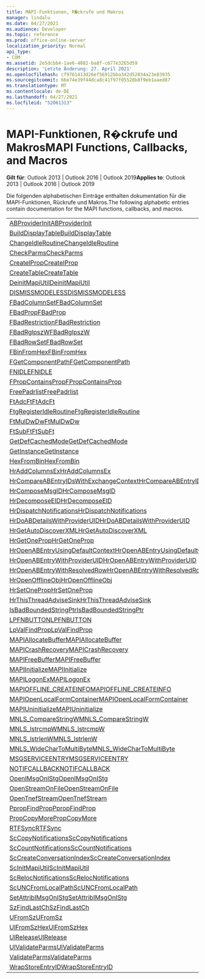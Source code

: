 ```yaml
---
title: MAPI-Funktionen, R�ckrufe und Makros
manager: lindalu
ms.date: 04/27/2021
ms.audience: Developer
ms.topic: reference
ms.prod: office-online-server
localization_priority: Normal
api_type:
- COM
ms.assetid: 2e5dcbb4-1ae6-4082-ba8f-c677e3265d59
description: 'Letzte Änderung: 27. April 2021'
ms.openlocfilehash: cf9761413d26ef56912bba342d52834a23e83935
ms.sourcegitcommit: 66e74e39f44dca8c41f97f05528b8f9eb1aaed87
ms.translationtype: MT
ms.contentlocale: de-DE
ms.lasthandoff: 04/27/2021
ms.locfileid: "52061313"
---
```

# <a name="mapi-functions-callbacks-and-macros"></a><span data-ttu-id="4acef-103">MAPI-Funktionen, R�ckrufe und Makros</span><span class="sxs-lookup"><span data-stu-id="4acef-103">MAPI Functions, Callbacks, and Macros</span></span>

 
  
<span data-ttu-id="4acef-104">**Gilt für**: Outlook 2013 | Outlook 2016 | Outlook 2019</span><span class="sxs-lookup"><span data-stu-id="4acef-104">**Applies to**: Outlook 2013 | Outlook 2016 | Outlook 2019</span></span>
  
<span data-ttu-id="4acef-105">Die folgenden alphabetischen Einträge enthalten dokumentation für die MAPI-Funktionen, Rückrufe und Makros.</span><span class="sxs-lookup"><span data-stu-id="4acef-105">The following alphabetic entries contain documentation for the MAPI functions, callbacks, and macros.</span></span> 
  
|||
|:-----|:-----|
|[<span data-ttu-id="4acef-106">ABProviderInit</span><span class="sxs-lookup"><span data-stu-id="4acef-106">ABProviderInit</span></span>](abproviderinit.md) <br/> |[<span data-ttu-id="4acef-107">ACCELERATEABSDI</span><span class="sxs-lookup"><span data-stu-id="4acef-107">ACCELERATEABSDI</span></span>](accelerateabsdi.md) <br/> |
|[<span data-ttu-id="4acef-108">BuildDisplayTable</span><span class="sxs-lookup"><span data-stu-id="4acef-108">BuildDisplayTable</span></span>](builddisplaytable.md) <br/> |[<span data-ttu-id="4acef-109">CALLERRELEASE</span><span class="sxs-lookup"><span data-stu-id="4acef-109">CALLERRELEASE</span></span>](callerrelease.md) <br/> |
|[<span data-ttu-id="4acef-110">ChangeIdleRoutine</span><span class="sxs-lookup"><span data-stu-id="4acef-110">ChangeIdleRoutine</span></span>](changeidleroutine.md) <br/> |[<span data-ttu-id="4acef-111">CheckParameters</span><span class="sxs-lookup"><span data-stu-id="4acef-111">CheckParameters</span></span>](checkparms.md) <br/> |
|[<span data-ttu-id="4acef-112">CheckParms</span><span class="sxs-lookup"><span data-stu-id="4acef-112">CheckParms</span></span>](checkparms.md) <br/> |[<span data-ttu-id="4acef-113">CloseIMsgSession</span><span class="sxs-lookup"><span data-stu-id="4acef-113">CloseIMsgSession</span></span>](closeimsgsession.md) <br/> |
|[<span data-ttu-id="4acef-114">CreateIProp</span><span class="sxs-lookup"><span data-stu-id="4acef-114">CreateIProp</span></span>](createiprop.md) <br/> |[<span data-ttu-id="4acef-115">CreateMAPIInitializationMonitor</span><span class="sxs-lookup"><span data-stu-id="4acef-115">CreateMAPIInitializationMonitor</span></span>](createmapiinitializationmonitor.md) <br/> |
|[<span data-ttu-id="4acef-116">CreateTable</span><span class="sxs-lookup"><span data-stu-id="4acef-116">CreateTable</span></span>](createtable.md) <br/> |  <br/>|
|[<span data-ttu-id="4acef-117">DeinitMapiUtil</span><span class="sxs-lookup"><span data-stu-id="4acef-117">DeinitMapiUtil</span></span>](deinitmapiutil.md) <br/> |[<span data-ttu-id="4acef-118">DeregisterIdleRoutine</span><span class="sxs-lookup"><span data-stu-id="4acef-118">DeregisterIdleRoutine</span></span>](deregisteridleroutine.md) <br/> |
|[<span data-ttu-id="4acef-119">DISMISSMODELESS</span><span class="sxs-lookup"><span data-stu-id="4acef-119">DISMISSMODELESS</span></span>](dismissmodeless.md) <br/> |[<span data-ttu-id="4acef-120">EnableIdleRoutine</span><span class="sxs-lookup"><span data-stu-id="4acef-120">EnableIdleRoutine</span></span>](enableidleroutine.md) <br/> |
|[<span data-ttu-id="4acef-121">FBadColumnSet</span><span class="sxs-lookup"><span data-stu-id="4acef-121">FBadColumnSet</span></span>](fbadcolumnset.md) <br/> |[<span data-ttu-id="4acef-122">FBadEntryList</span><span class="sxs-lookup"><span data-stu-id="4acef-122">FBadEntryList</span></span>](fbadentrylist.md) <br/> |
|[<span data-ttu-id="4acef-123">FBadProp</span><span class="sxs-lookup"><span data-stu-id="4acef-123">FBadProp</span></span>](fbadprop.md) <br/> |[<span data-ttu-id="4acef-124">FBadPropTag</span><span class="sxs-lookup"><span data-stu-id="4acef-124">FBadPropTag</span></span>](fbadproptag.md) <br/> |
|[<span data-ttu-id="4acef-125">FBadRestriction</span><span class="sxs-lookup"><span data-stu-id="4acef-125">FBadRestriction</span></span>](fbadrestriction.md) <br/> |[<span data-ttu-id="4acef-126">FBadRglpNameID</span><span class="sxs-lookup"><span data-stu-id="4acef-126">FBadRglpNameID</span></span>](fbadrglpnameid.md) <br/> |
|[<span data-ttu-id="4acef-127">FBadRglpszW</span><span class="sxs-lookup"><span data-stu-id="4acef-127">FBadRglpszW</span></span>](fbadrglpszw.md) <br/> |[<span data-ttu-id="4acef-128">FBadRow</span><span class="sxs-lookup"><span data-stu-id="4acef-128">FBadRow</span></span>](fbadrow.md) <br/> |
|[<span data-ttu-id="4acef-129">FBadRowSet</span><span class="sxs-lookup"><span data-stu-id="4acef-129">FBadRowSet</span></span>](fbadrowset.md) <br/> |[<span data-ttu-id="4acef-130">FBadSortOrderSet</span><span class="sxs-lookup"><span data-stu-id="4acef-130">FBadSortOrderSet</span></span>](fbadsortorderset.md) <br/> |
|[<span data-ttu-id="4acef-131">FBinFromHex</span><span class="sxs-lookup"><span data-stu-id="4acef-131">FBinFromHex</span></span>](fbinfromhex.md) <br/> |[<span data-ttu-id="4acef-132">FEqualNames</span><span class="sxs-lookup"><span data-stu-id="4acef-132">FEqualNames</span></span>](fequalnames.md) <br/> |
|[<span data-ttu-id="4acef-133">FGetComponentPath</span><span class="sxs-lookup"><span data-stu-id="4acef-133">FGetComponentPath</span></span>](fgetcomponentpath.md) <br/> |[<span data-ttu-id="4acef-134">FixMAPI</span><span class="sxs-lookup"><span data-stu-id="4acef-134">FixMAPI</span></span>](fixmapi.md) <br/> |
|[<span data-ttu-id="4acef-135">FNIDLE</span><span class="sxs-lookup"><span data-stu-id="4acef-135">FNIDLE</span></span>](fnidle.md) <br/> |[<span data-ttu-id="4acef-136">FPropCompareProp</span><span class="sxs-lookup"><span data-stu-id="4acef-136">FPropCompareProp</span></span>](fpropcompareprop.md) <br/> |
|[<span data-ttu-id="4acef-137">FPropContainsProp</span><span class="sxs-lookup"><span data-stu-id="4acef-137">FPropContainsProp</span></span>](fpropcontainsprop.md) <br/> |[<span data-ttu-id="4acef-138">FPropExists</span><span class="sxs-lookup"><span data-stu-id="4acef-138">FPropExists</span></span>](fpropexists.md) <br/> |
|[<span data-ttu-id="4acef-139">FreePadrlist</span><span class="sxs-lookup"><span data-stu-id="4acef-139">FreePadrlist</span></span>](freepadrlist.md) <br/> |[<span data-ttu-id="4acef-140">FreeProws</span><span class="sxs-lookup"><span data-stu-id="4acef-140">FreeProws</span></span>](freeprows.md) <br/> |
|[<span data-ttu-id="4acef-141">FtAdcFt</span><span class="sxs-lookup"><span data-stu-id="4acef-141">FtAdcFt</span></span>](ftadcft.md) <br/> |[<span data-ttu-id="4acef-142">FtAddFt</span><span class="sxs-lookup"><span data-stu-id="4acef-142">FtAddFt</span></span>](ftaddft.md) <br/> |
|[<span data-ttu-id="4acef-143">FtgRegisterIdleRoutine</span><span class="sxs-lookup"><span data-stu-id="4acef-143">FtgRegisterIdleRoutine</span></span>](ftgregisteridleroutine.md) <br/> |[<span data-ttu-id="4acef-144">FtMulDw</span><span class="sxs-lookup"><span data-stu-id="4acef-144">FtMulDw</span></span>](ftmuldw.md) <br/> |
|[<span data-ttu-id="4acef-145">FtMulDwDw</span><span class="sxs-lookup"><span data-stu-id="4acef-145">FtMulDwDw</span></span>](ftmuldwdw.md) <br/> |[<span data-ttu-id="4acef-146">FtNegFt</span><span class="sxs-lookup"><span data-stu-id="4acef-146">FtNegFt</span></span>](ftnegft.md) <br/> |
|[<span data-ttu-id="4acef-147">FtSubFt</span><span class="sxs-lookup"><span data-stu-id="4acef-147">FtSubFt</span></span>](ftsubft.md) <br/> |[<span data-ttu-id="4acef-148">GetAttribIMsgOnIStg</span><span class="sxs-lookup"><span data-stu-id="4acef-148">GetAttribIMsgOnIStg</span></span>](getattribimsgonistg.md) <br/> |
|[<span data-ttu-id="4acef-149">GetDefCachedMode</span><span class="sxs-lookup"><span data-stu-id="4acef-149">GetDefCachedMode</span></span>](getdefcachedmode.md) <br/> |[<span data-ttu-id="4acef-150">GetDefCachedModeDownloadPubFoldFavs</span><span class="sxs-lookup"><span data-stu-id="4acef-150">GetDefCachedModeDownloadPubFoldFavs</span></span>](getdefcachedmodedownloadpubfoldfavs.md) <br/> |
|[<span data-ttu-id="4acef-151">GetInstance</span><span class="sxs-lookup"><span data-stu-id="4acef-151">GetInstance</span></span>](getinstance.md) <br/> |[<span data-ttu-id="4acef-152">GetTnefStreamCodepage</span><span class="sxs-lookup"><span data-stu-id="4acef-152">GetTnefStreamCodepage</span></span>](gettnefstreamcodepage.md) <br/> |
|[<span data-ttu-id="4acef-153">HexFromBin</span><span class="sxs-lookup"><span data-stu-id="4acef-153">HexFromBin</span></span>](hexfrombin.md) <br/> |[<span data-ttu-id="4acef-154">HrAddColumns</span><span class="sxs-lookup"><span data-stu-id="4acef-154">HrAddColumns</span></span>](hraddcolumns.md) <br/> |
|[<span data-ttu-id="4acef-155">HrAddColumnsEx</span><span class="sxs-lookup"><span data-stu-id="4acef-155">HrAddColumnsEx</span></span>](hraddcolumnsex.md) <br/> |[<span data-ttu-id="4acef-156">HrAllocAdviseSink</span><span class="sxs-lookup"><span data-stu-id="4acef-156">HrAllocAdviseSink</span></span>](hrallocadvisesink.md) <br/> |
|[<span data-ttu-id="4acef-157">HrCompareABEntryIDsWithExchangeContext</span><span class="sxs-lookup"><span data-stu-id="4acef-157">HrCompareABEntryIDsWithExchangeContext</span></span>](hrcompareabentryidswithexchangecontext.md) <br/> |[<span data-ttu-id="4acef-158">HrComposeEID</span><span class="sxs-lookup"><span data-stu-id="4acef-158">HrComposeEID</span></span>](hrcomposeeid.md) <br/> |
|[<span data-ttu-id="4acef-159">HrComposeMsgID</span><span class="sxs-lookup"><span data-stu-id="4acef-159">HrComposeMsgID</span></span>](hrcomposemsgid.md) <br/> |[<span data-ttu-id="4acef-160">HrCreateOfflineObj</span><span class="sxs-lookup"><span data-stu-id="4acef-160">HrCreateOfflineObj</span></span>](hrcreateofflineobj.md) <br/> |
|[<span data-ttu-id="4acef-161">HrDecomposeEID</span><span class="sxs-lookup"><span data-stu-id="4acef-161">HrDecomposeEID</span></span>](hrdecomposeeid.md) <br/> |[<span data-ttu-id="4acef-162">HrDecomposeMsgID</span><span class="sxs-lookup"><span data-stu-id="4acef-162">HrDecomposeMsgID</span></span>](hrdecomposemsgid.md) <br/> |
|[<span data-ttu-id="4acef-163">HrDispatchNotifications</span><span class="sxs-lookup"><span data-stu-id="4acef-163">HrDispatchNotifications</span></span>](hrdispatchnotifications.md) <br/> |[<span data-ttu-id="4acef-164">HrDoABDetailsWithExchangeContext</span><span class="sxs-lookup"><span data-stu-id="4acef-164">HrDoABDetailsWithExchangeContext</span></span>](hrdoabdetailswithexchangecontext.md) <br/> |
|[<span data-ttu-id="4acef-165">HrDoABDetailsWithProviderUID</span><span class="sxs-lookup"><span data-stu-id="4acef-165">HrDoABDetailsWithProviderUID</span></span>](hrdoabdetailswithprovideruid.md) <br/> |[<span data-ttu-id="4acef-166">HrEntryIDFromSz</span><span class="sxs-lookup"><span data-stu-id="4acef-166">HrEntryIDFromSz</span></span>](hrentryidfromsz.md) <br/> |
|[<span data-ttu-id="4acef-167">HrGetAutoDiscoverXML</span><span class="sxs-lookup"><span data-stu-id="4acef-167">HrGetAutoDiscoverXML</span></span>](hrgetautodiscoverxml.md) <br/> |[<span data-ttu-id="4acef-168">HrGetGALFromEmsmdbUID</span><span class="sxs-lookup"><span data-stu-id="4acef-168">HrGetGALFromEmsmdbUID</span></span>](hrgetgalfromemsmdbuid.md) <br/> |
|[<span data-ttu-id="4acef-169">HrGetOneProp</span><span class="sxs-lookup"><span data-stu-id="4acef-169">HrGetOneProp</span></span>](hrgetoneprop.md) <br/> |[<span data-ttu-id="4acef-170">HrIStorageFromStream</span><span class="sxs-lookup"><span data-stu-id="4acef-170">HrIStorageFromStream</span></span>](hristoragefromstream.md) <br/> |
|[<span data-ttu-id="4acef-171">HrOpenABEntryUsingDefaultContext</span><span class="sxs-lookup"><span data-stu-id="4acef-171">HrOpenABEntryUsingDefaultContext</span></span>](hropenabentryusingdefaultcontext.md) <br/> |[<span data-ttu-id="4acef-172">HrOpenABEntryWithExchangeContext</span><span class="sxs-lookup"><span data-stu-id="4acef-172">HrOpenABEntryWithExchangeContext</span></span>](hropenabentrywithexchangecontext.md) <br/> |
|[<span data-ttu-id="4acef-173">HrOpenABEntryWithProviderUID</span><span class="sxs-lookup"><span data-stu-id="4acef-173">HrOpenABEntryWithProviderUID</span></span>](hropenabentrywithprovideruid.md) <br/> |[<span data-ttu-id="4acef-174">HrOpenABEntryWithProviderUIDSupport</span><span class="sxs-lookup"><span data-stu-id="4acef-174">HrOpenABEntryWithProviderUIDSupport</span></span>](hropenabentrywithprovideruidsupport.md) <br/> |
|[<span data-ttu-id="4acef-175">HrOpenABEntryWithResolvedRow</span><span class="sxs-lookup"><span data-stu-id="4acef-175">HrOpenABEntryWithResolvedRow</span></span>](hropenabentrywithresolvedrow.md) <br/> |[<span data-ttu-id="4acef-176">HrOpenABEntryWithSupport</span><span class="sxs-lookup"><span data-stu-id="4acef-176">HrOpenABEntryWithSupport</span></span>](hropenabentrywithsupport.md) <br/> |
|[<span data-ttu-id="4acef-177">HrOpenOfflineObj</span><span class="sxs-lookup"><span data-stu-id="4acef-177">HrOpenOfflineObj</span></span>](hropenofflineobj.md) <br/> |[<span data-ttu-id="4acef-178">HrQueryAllRows</span><span class="sxs-lookup"><span data-stu-id="4acef-178">HrQueryAllRows</span></span>](hrqueryallrows.md) <br/> |
|[<span data-ttu-id="4acef-179">HrSetOneProp</span><span class="sxs-lookup"><span data-stu-id="4acef-179">HrSetOneProp</span></span>](hrsetoneprop.md) <br/> |[<span data-ttu-id="4acef-180">HrSzFromEntryID</span><span class="sxs-lookup"><span data-stu-id="4acef-180">HrSzFromEntryID</span></span>](hrszfromentryid.md) <br/> |
|[<span data-ttu-id="4acef-181">HrThisThreadAdviseSink</span><span class="sxs-lookup"><span data-stu-id="4acef-181">HrThisThreadAdviseSink</span></span>](hrthisthreadadvisesink.md) <br/> |[<span data-ttu-id="4acef-182">HrValidateIPMSubtree</span><span class="sxs-lookup"><span data-stu-id="4acef-182">HrValidateIPMSubtree</span></span>](hrvalidateipmsubtree.md) <br/> |
|[<span data-ttu-id="4acef-183">IsBadBoundedStringPtr</span><span class="sxs-lookup"><span data-stu-id="4acef-183">IsBadBoundedStringPtr</span></span>](isbadboundedstringptr.md) <br/> |[<span data-ttu-id="4acef-184">LAUNCHWIZARDENTRY</span><span class="sxs-lookup"><span data-stu-id="4acef-184">LAUNCHWIZARDENTRY</span></span>](launchwizardentry.md) <br/> |
|[<span data-ttu-id="4acef-185">LPFNBUTTON</span><span class="sxs-lookup"><span data-stu-id="4acef-185">LPFNBUTTON</span></span>](lpfnbutton.md) <br/> |[<span data-ttu-id="4acef-186">LPropCompareProp</span><span class="sxs-lookup"><span data-stu-id="4acef-186">LPropCompareProp</span></span>](lpropcompareprop.md) <br/> |
|[<span data-ttu-id="4acef-187">LpValFindProp</span><span class="sxs-lookup"><span data-stu-id="4acef-187">LpValFindProp</span></span>](lpvalfindprop.md) <br/> |[<span data-ttu-id="4acef-188">MAPIAdminProfiles</span><span class="sxs-lookup"><span data-stu-id="4acef-188">MAPIAdminProfiles</span></span>](mapiadminprofiles.md) <br/> |
|[<span data-ttu-id="4acef-189">MAPIAllocateBuffer</span><span class="sxs-lookup"><span data-stu-id="4acef-189">MAPIAllocateBuffer</span></span>](mapiallocatebuffer.md) <br/> |[<span data-ttu-id="4acef-190">MAPIAllocateMore</span><span class="sxs-lookup"><span data-stu-id="4acef-190">MAPIAllocateMore</span></span>](mapiallocatemore.md) <br/> |
|[<span data-ttu-id="4acef-191">MAPICrashRecovery</span><span class="sxs-lookup"><span data-stu-id="4acef-191">MAPICrashRecovery</span></span>](mapicrashrecovery.md) <br/> |[<span data-ttu-id="4acef-192">MAPIDeInitIdle</span><span class="sxs-lookup"><span data-stu-id="4acef-192">MAPIDeInitIdle</span></span>](mapideinitidle.md) <br/> |
|[<span data-ttu-id="4acef-193">MAPIFreeBuffer</span><span class="sxs-lookup"><span data-stu-id="4acef-193">MAPIFreeBuffer</span></span>](mapifreebuffer.md) <br/> |[<span data-ttu-id="4acef-194">MAPIGetDefaultMalloc</span><span class="sxs-lookup"><span data-stu-id="4acef-194">MAPIGetDefaultMalloc</span></span>](mapigetdefaultmalloc.md) <br/> |
|[<span data-ttu-id="4acef-195">MAPIInitialize</span><span class="sxs-lookup"><span data-stu-id="4acef-195">MAPIInitialize</span></span>](mapiinitialize.md) <br/> |[<span data-ttu-id="4acef-196">MAPIInitIdle</span><span class="sxs-lookup"><span data-stu-id="4acef-196">MAPIInitIdle</span></span>](mapiinitidle.md) <br/> |
|[<span data-ttu-id="4acef-197">MAPILogonEx</span><span class="sxs-lookup"><span data-stu-id="4acef-197">MAPILogonEx</span></span>](mapilogonex.md) <br/> |[<span data-ttu-id="4acef-198">MAPIOFFLINE_AGGREGATEINFO</span><span class="sxs-lookup"><span data-stu-id="4acef-198">MAPIOFFLINE_AGGREGATEINFO</span></span>](mapioffline_aggregateinfo.md) <br/> |
|[<span data-ttu-id="4acef-199">MAPIOFFLINE_CREATEINFO</span><span class="sxs-lookup"><span data-stu-id="4acef-199">MAPIOFFLINE_CREATEINFO</span></span>](mapioffline_createinfo.md) <br/> |[<span data-ttu-id="4acef-200">MAPIOpenFormMgr</span><span class="sxs-lookup"><span data-stu-id="4acef-200">MAPIOpenFormMgr</span></span>](mapiopenformmgr.md) <br/> |
|[<span data-ttu-id="4acef-201">MAPIOpenLocalFormContainer</span><span class="sxs-lookup"><span data-stu-id="4acef-201">MAPIOpenLocalFormContainer</span></span>](mapiopenlocalformcontainer.md) <br/> |[<span data-ttu-id="4acef-202">MAPIReallocateBuffer</span><span class="sxs-lookup"><span data-stu-id="4acef-202">MAPIReallocateBuffer</span></span>](mapireallocatebuffer.md) <br/> |
|[<span data-ttu-id="4acef-203">MAPIUninitialize</span><span class="sxs-lookup"><span data-stu-id="4acef-203">MAPIUninitialize</span></span>](mapiuninitialize.md) <br/> |[<span data-ttu-id="4acef-204">MapStorageSCode</span><span class="sxs-lookup"><span data-stu-id="4acef-204">MapStorageSCode</span></span>](mapstoragescode.md) <br/> |
|[<span data-ttu-id="4acef-205">MNLS_CompareStringW</span><span class="sxs-lookup"><span data-stu-id="4acef-205">MNLS_CompareStringW</span></span>](mnls_comparestringw.md) <br/> |[<span data-ttu-id="4acef-206">MNLS_IsBadStringPtrW</span><span class="sxs-lookup"><span data-stu-id="4acef-206">MNLS_IsBadStringPtrW</span></span>](mnls_isbadstringptrw.md) <br/> |
|[<span data-ttu-id="4acef-207">MNLS_lstrcmpW</span><span class="sxs-lookup"><span data-stu-id="4acef-207">MNLS_lstrcmpW</span></span>](mnls_lstrcmpw.md) <br/> |[<span data-ttu-id="4acef-208">MNLS_lstrcpyW</span><span class="sxs-lookup"><span data-stu-id="4acef-208">MNLS_lstrcpyW</span></span>](mnls_lstrcpyw.md) <br/> |
|[<span data-ttu-id="4acef-209">MNLS_lstrlenW</span><span class="sxs-lookup"><span data-stu-id="4acef-209">MNLS_lstrlenW</span></span>](mnls_lstrlenw.md) <br/> |[<span data-ttu-id="4acef-210">MNLS_MultiByteToWideChar</span><span class="sxs-lookup"><span data-stu-id="4acef-210">MNLS_MultiByteToWideChar</span></span>](mnls_multibytetowidechar.md) <br/> |
|[<span data-ttu-id="4acef-211">MNLS_WideCharToMultiByte</span><span class="sxs-lookup"><span data-stu-id="4acef-211">MNLS_WideCharToMultiByte</span></span>](mnls_widechartomultibyte.md) <br/> |[<span data-ttu-id="4acef-212">MSGCALLRELEASE</span><span class="sxs-lookup"><span data-stu-id="4acef-212">MSGCALLRELEASE</span></span>](msgcallrelease.md) <br/> |
|[<span data-ttu-id="4acef-213">MSGSERVICEENTRY</span><span class="sxs-lookup"><span data-stu-id="4acef-213">MSGSERVICEENTRY</span></span>](msgserviceentry.md) <br/> |[<span data-ttu-id="4acef-214">MSProviderInit</span><span class="sxs-lookup"><span data-stu-id="4acef-214">MSProviderInit</span></span>](msproviderinit.md) <br/> |
|[<span data-ttu-id="4acef-215">NOTIFCALLBACK</span><span class="sxs-lookup"><span data-stu-id="4acef-215">NOTIFCALLBACK</span></span>](notifcallback.md) <br/> |[<span data-ttu-id="4acef-216">NSTServiceEntry</span><span class="sxs-lookup"><span data-stu-id="4acef-216">NSTServiceEntry</span></span>](nstserviceentry.md) <br/> |
|[<span data-ttu-id="4acef-217">OpenIMsgOnIStg</span><span class="sxs-lookup"><span data-stu-id="4acef-217">OpenIMsgOnIStg</span></span>](openimsgonistg.md) <br/> |[<span data-ttu-id="4acef-218">OpenIMsgSession</span><span class="sxs-lookup"><span data-stu-id="4acef-218">OpenIMsgSession</span></span>](openimsgsession.md) <br/> |
|[<span data-ttu-id="4acef-219">OpenStreamOnFile</span><span class="sxs-lookup"><span data-stu-id="4acef-219">OpenStreamOnFile</span></span>](openstreamonfile.md) <br/> |[<span data-ttu-id="4acef-220">OpenStreamOnFileW</span><span class="sxs-lookup"><span data-stu-id="4acef-220">OpenStreamOnFileW</span></span>](openstreamonfilew.md) <br/> |
|[<span data-ttu-id="4acef-221">OpenTnefStream</span><span class="sxs-lookup"><span data-stu-id="4acef-221">OpenTnefStream</span></span>](opentnefstream.md) <br/> |[<span data-ttu-id="4acef-222">OpenTnefStreamEx</span><span class="sxs-lookup"><span data-stu-id="4acef-222">OpenTnefStreamEx</span></span>](opentnefstreamex.md) <br/> |
|[<span data-ttu-id="4acef-223">PpropFindProp</span><span class="sxs-lookup"><span data-stu-id="4acef-223">PpropFindProp</span></span>](ppropfindprop.md) <br/> |[<span data-ttu-id="4acef-224">PreprocessMessage</span><span class="sxs-lookup"><span data-stu-id="4acef-224">PreprocessMessage</span></span>](preprocessmessage.md) <br/> |
|[<span data-ttu-id="4acef-225">PropCopyMore</span><span class="sxs-lookup"><span data-stu-id="4acef-225">PropCopyMore</span></span>](propcopymore.md) <br/> |[<span data-ttu-id="4acef-226">RemovePreprocessInfo</span><span class="sxs-lookup"><span data-stu-id="4acef-226">RemovePreprocessInfo</span></span>](removepreprocessinfo.md) <br/> |
|[<span data-ttu-id="4acef-227">RTFSync</span><span class="sxs-lookup"><span data-stu-id="4acef-227">RTFSync</span></span>](rtfsync.md) <br/> |[<span data-ttu-id="4acef-228">ScBinFromHexBounded</span><span class="sxs-lookup"><span data-stu-id="4acef-228">ScBinFromHexBounded</span></span>](scbinfromhexbounded.md) <br/> |
|[<span data-ttu-id="4acef-229">ScCopyNotifications</span><span class="sxs-lookup"><span data-stu-id="4acef-229">ScCopyNotifications</span></span>](sccopynotifications.md) <br/> |[<span data-ttu-id="4acef-230">ScCopyProps</span><span class="sxs-lookup"><span data-stu-id="4acef-230">ScCopyProps</span></span>](sccopyprops.md) <br/> |
|[<span data-ttu-id="4acef-231">ScCountNotifications</span><span class="sxs-lookup"><span data-stu-id="4acef-231">ScCountNotifications</span></span>](sccountnotifications.md) <br/> |[<span data-ttu-id="4acef-232">ScCountProps</span><span class="sxs-lookup"><span data-stu-id="4acef-232">ScCountProps</span></span>](sccountprops.md) <br/> |
|[<span data-ttu-id="4acef-233">ScCreateConversationIndex</span><span class="sxs-lookup"><span data-stu-id="4acef-233">ScCreateConversationIndex</span></span>](sccreateconversationindex.md) <br/> |[<span data-ttu-id="4acef-234">ScDupPropset</span><span class="sxs-lookup"><span data-stu-id="4acef-234">ScDupPropset</span></span>](scduppropset.md) <br/> |
|[<span data-ttu-id="4acef-235">ScInitMapiUtil</span><span class="sxs-lookup"><span data-stu-id="4acef-235">ScInitMapiUtil</span></span>](scinitmapiutil.md) <br/> |[<span data-ttu-id="4acef-236">ScLocalPathFromUNC</span><span class="sxs-lookup"><span data-stu-id="4acef-236">ScLocalPathFromUNC</span></span>](sclocalpathfromunc.md) <br/> |
|[<span data-ttu-id="4acef-237">ScRelocNotifications</span><span class="sxs-lookup"><span data-stu-id="4acef-237">ScRelocNotifications</span></span>](screlocnotifications.md) <br/> |[<span data-ttu-id="4acef-238">ScRelocProps</span><span class="sxs-lookup"><span data-stu-id="4acef-238">ScRelocProps</span></span>](screlocprops.md) <br/> |
|[<span data-ttu-id="4acef-239">ScUNCFromLocalPath</span><span class="sxs-lookup"><span data-stu-id="4acef-239">ScUNCFromLocalPath</span></span>](scuncfromlocalpath.md) <br/> |[<span data-ttu-id="4acef-240">SERVICEWIZARDDLGPROC</span><span class="sxs-lookup"><span data-stu-id="4acef-240">SERVICEWIZARDDLGPROC</span></span>](servicewizarddlgproc.md) <br/> |
|[<span data-ttu-id="4acef-241">SetAttribIMsgOnIStg</span><span class="sxs-lookup"><span data-stu-id="4acef-241">SetAttribIMsgOnIStg</span></span>](setattribimsgonistg.md) <br/> |[<span data-ttu-id="4acef-242">SzFindCh</span><span class="sxs-lookup"><span data-stu-id="4acef-242">SzFindCh</span></span>](szfindch.md) <br/> |
|[<span data-ttu-id="4acef-243">SzFindLastCh</span><span class="sxs-lookup"><span data-stu-id="4acef-243">SzFindLastCh</span></span>](szfindlastch.md) <br/> |[<span data-ttu-id="4acef-244">SzFindSz</span><span class="sxs-lookup"><span data-stu-id="4acef-244">SzFindSz</span></span>](szfindsz.md) <br/> |
|[<span data-ttu-id="4acef-245">UFromSz</span><span class="sxs-lookup"><span data-stu-id="4acef-245">UFromSz</span></span>](ufromsz.md) <br/> |[<span data-ttu-id="4acef-246">UlAddRef</span><span class="sxs-lookup"><span data-stu-id="4acef-246">UlAddRef</span></span>](uladdref.md) <br/> |
|[<span data-ttu-id="4acef-247">UlFromSzHex</span><span class="sxs-lookup"><span data-stu-id="4acef-247">UlFromSzHex</span></span>](ulfromszhex.md) <br/> |[<span data-ttu-id="4acef-248">UlPropSize</span><span class="sxs-lookup"><span data-stu-id="4acef-248">UlPropSize</span></span>](ulpropsize.md) <br/> |
|[<span data-ttu-id="4acef-249">UlRelease</span><span class="sxs-lookup"><span data-stu-id="4acef-249">UlRelease</span></span>](ulrelease.md) <br/> |[<span data-ttu-id="4acef-250">UlValidateParameters</span><span class="sxs-lookup"><span data-stu-id="4acef-250">UlValidateParameters</span></span>](ulvalidateparameters.md) <br/> |
|[<span data-ttu-id="4acef-251">UlValidateParms</span><span class="sxs-lookup"><span data-stu-id="4acef-251">UlValidateParms</span></span>](ulvalidateparms.md) <br/> |[<span data-ttu-id="4acef-252">ValidateParameters</span><span class="sxs-lookup"><span data-stu-id="4acef-252">ValidateParameters</span></span>](validateparameters.md) <br/> |
|[<span data-ttu-id="4acef-253">ValidateParms</span><span class="sxs-lookup"><span data-stu-id="4acef-253">ValidateParms</span></span>](validateparms.md) <br/> |[<span data-ttu-id="4acef-254">WIZARDENTRY</span><span class="sxs-lookup"><span data-stu-id="4acef-254">WIZARDENTRY</span></span>](wizardentry.md) <br/> |
|[<span data-ttu-id="4acef-255">WrapStoreEntryID</span><span class="sxs-lookup"><span data-stu-id="4acef-255">WrapStoreEntryID</span></span>](wrapstoreentryid.md) <br/> |[<span data-ttu-id="4acef-256">XPProviderInit</span><span class="sxs-lookup"><span data-stu-id="4acef-256">XPProviderInit</span></span>](xpproviderinit.md) <br/> |
   

